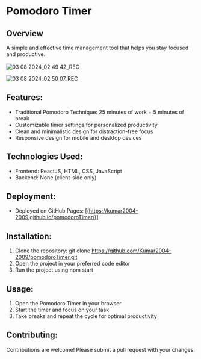 # Pomodoro Timer
## Overview
 A simple and effective time management tool that helps you stay focused and productive.
 </br>
 </br>
![03 08 2024_02 49 42_REC](https://github.com/user-attachments/assets/13210a82-d159-4091-accb-ca6730f03c1c)

![03 08 2024_02 50 07_REC](https://github.com/user-attachments/assets/d5629f5d-657f-4e6c-b75f-1bb0a01159ca)

## Features:
- Traditional Pomodoro Technique: 25 minutes of work + 5 minutes of break
- Customizable timer settings for personalized productivity
- Clean and minimalistic design for distraction-free focus
- Responsive design for mobile and desktop devices

## Technologies Used:
- Frontend: ReactJS, HTML, CSS, JavaScript
- Backend: None (client-side only)

## Deployment:
- Deployed on GitHub Pages: [(https://kumar2004-2009.github.io/pomodoroTimer/)]

## Installation:
1. Clone the repository: git clone https://github.com/Kumar2004-2009/pomodoroTimer.git
2. Open the project in your preferred code editor
3. Run the project using npm start

## Usage:
1. Open the Pomodoro Timer in your browser
2. Start the timer and focus on your task
3. Take breaks and repeat the cycle for optimal productivity

## Contributing:
Contributions are welcome! Please submit a pull request with your changes.
